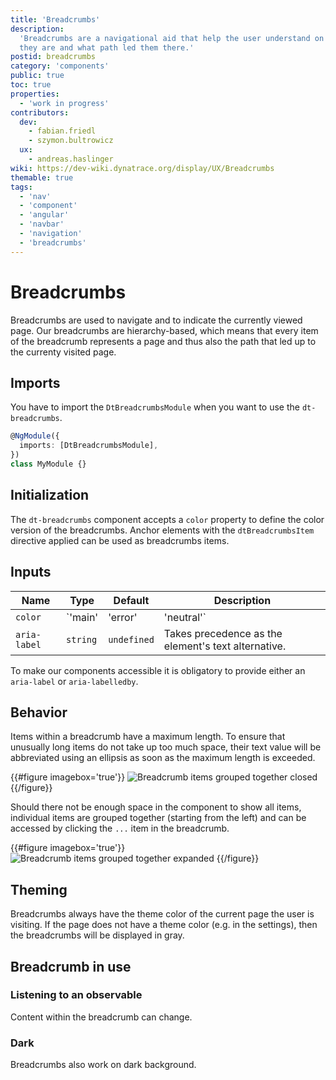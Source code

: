 ```yaml
---
title: 'Breadcrumbs'
description:
  'Breadcrumbs are a navigational aid that help the user understand on what page
  they are and what path led them there.'
postid: breadcrumbs
category: 'components'
public: true
toc: true
properties:
  - 'work in progress'
contributors:
  dev:
    - fabian.friedl
    - szymon.bultrowicz
  ux:
    - andreas.haslinger
wiki: https://dev-wiki.dynatrace.org/display/UX/Breadcrumbs
themable: true
tags:
  - 'nav'
  - 'component'
  - 'angular'
  - 'navbar'
  - 'navigation'
  - 'breadcrumbs'
---
```


# Breadcrumbs

Breadcrumbs are used to navigate and to indicate the currently viewed page. Our
breadcrumbs are hierarchy-based, which means that every item of the breadcrumb
represents a page and thus also the path that led up to the currenty visited
page.

<docs-source-example example="BreadcrumbsDefaultExample"></docs-source-example>

## Imports

You have to import the `DtBreadcrumbsModule` when you want to use the
`dt-breadcrumbs`.

```typescript
@NgModule({
  imports: [DtBreadcrumbsModule],
})
class MyModule {}
```

## Initialization

The `dt-breadcrumbs` component accepts a `color` property to define the color
version of the breadcrumbs. Anchor elements with the `dtBreadcrumbsItem`
directive applied can be used as breadcrumbs items.

## Inputs

| Name         | Type                           | Default     | Description                                                                            |
| ------------ | ------------------------------ | ----------- | -------------------------------------------------------------------------------------- |
| `color`      | `'main' | 'error' | 'neutral'` | `main`      | Current variation of the theme color which is applied to the color of the breadcrumbs. |
| `aria-label` | `string`                       | `undefined` | Takes precedence as the element's text alternative.                                    |

To make our components accessible it is obligatory to provide either an
`aria-label` or `aria-labelledby`.

## Behavior

Items within a breadcrumb have a maximum length. To ensure that unusually long
items do not take up too much space, their text value will be abbreviated using
an ellipsis as soon as the maximum length is exceeded.

{{#figure imagebox='true'}}
![Breadcrumb items grouped together closed](https://dt-cdn.net/images/breadcrumb-grouping-closed-530-50b55aee7f.png)
{{/figure}}

Should there not be enough space in the component to show all items, individual
items are grouped together (starting from the left) and can be accessed by
clicking the `...` item in the breadcrumb.

{{#figure imagebox='true'}}
![Breadcrumb items grouped together expanded](https://dt-cdn.net/images/breadcrumb-grouping-expanded-530-c1e0bd5e27.png)
{{/figure}}

## Theming

Breadcrumbs always have the theme color of the current page the user is
visiting. If the page does not have a theme color (e.g. in the settings), then
the breadcrumbs will be displayed in gray.

<docs-source-example example="BreadcrumbsColorExample"></docs-source-example>

## Breadcrumb in use

### Listening to an observable

Content within the breadcrumb can change.

<docs-source-example example="BreadcrumbsObservableExample"></docs-source-example>

### Dark

Breadcrumbs also work on dark background.

<docs-source-example example="BreadcrumbsDarkExample" themedark="true"></docs-source-example>
